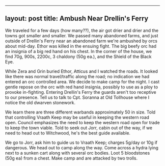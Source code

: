 
---
layout: post
title: Ambush Near Drellin's Ferry
---
We traveled for a few days (how many??), the air got drier and drier and the towns got smaller and smaller. We passed many abandoned farms, and just outside of Drellin's Ferry near an abandoned farm we're ambushed by orcs about mid-day. Ethor was killed in the ensuing fight. The big beefy orc had an insignia of a big red hand on his chest. In the corner of the house, we find 70g, 900s, 2200c, 3 chaldony (50g ea.), and the Shield of the Black Eye.

While Zera and Grin buried Ethor, Atticus and I watched the roads. It looked like there was normal travel/traffic along the road; no indication we had entered an orc controlled area. We decide to make camp for the night. I cast gentle repose on the orc with red hand insignia, possibly to use as a ploy to provoke in-fighting. Entering Drellin's Ferry the guards aren't too receptive to our presence. Tell us to talk to Cpt. Soranna at Old Tollhouse where I notice the old dwarven stonework.

We learn there are three different warbands approximately 50 in size. Told that controlling Vraath Keep may be useful in keeping the western road open. Council emphasizes the need to keep the western road open for trade to keep the town viable. Told to seek out Jorr, cabin out of the way, if we need to head out to Witchwood, he's the best guide available.

We go to Jorr, ask him to guide us to Vraath Keep; charges 5g/day or 10g if dangerous. We head out to camp along the way. Come across a hydra lying next to a sunken cart along with several orc bodies. Loot 5 bloodstones (50g ea) from a chest. Make camp and are attacked by two trolls.
